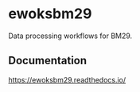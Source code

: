 # ewoksbm29

Data processing workflows for BM29.

## Documentation

https://ewoksbm29.readthedocs.io/
